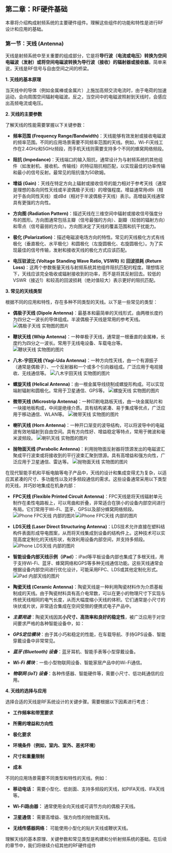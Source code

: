 ## 第二章：RF硬件基础

本章将介绍构成射频系统的主要硬件组件。理解这些组件的功能和特性是进行RF设计和应用的基础。

### 第一节：天线 (Antenna)

天线是射频系统中至关重要的组成部分，它是将**导行波（电流或电压）转换为空间电磁波（发射）**或将**空间电磁波转换为导行波（接收）**的**辐射器或接收器**。简单来说，天线是RF信号与自由空间之间的桥梁。

**1. 天线的基本原理**

当天线中的导体（例如金属棒或金属片）上施加高频交流电流时，由于电荷的加速运动，会向周围空间辐射电磁波。反之，当空间中的电磁波照射到天线时，会感应出高频电流或电压。

**2. 天线的主要参数**

了解天线的性能需要掌握以下关键参数：

-   **频率范围 (Frequency Range/Bandwidth)**：天线能够有效发射或接收电磁波的频率范围。不同的应用场景需要不同频率范围的天线。例如，Wi-Fi天线工作在2.4GHz和5GHz频段，而手机天线则需要支持多个不同的蜂窝网络频段。
    
-   **阻抗 (Impedance)**：天线端口的输入阻抗，通常设计为与射频系统的其他组件（如发射机、接收机、传输线）的特征阻抗相匹配，以实现最佳的功率传输和最小的信号反射。最常见的阻抗值为50欧姆。
    
-   **增益 (Gain)**：天线在特定方向上辐射或接收信号的能力相对于参考天线（通常是理想的各向同性天线或半波偶极子天线）的增强程度。增益通常用dBi（相对于各向同性天线）或dBd（相对于半波偶极子天线）表示。高增益天线通常具有更强的方向性。
    
-   **方向图 (Radiation Pattern)**：描述天线在三维空间中辐射或接收信号强度分布的图形。方向图通常包括主瓣（信号最强的方向）、副瓣（较弱的辐射方向）和零点（信号最弱的方向）。方向图决定了天线的覆盖范围和抗干扰能力。
    
-   **极化 (Polarization)**：描述电磁波电场方向的特性。常见的天线极化方式有线极化（垂直极化、水平极化）和圆极化（左旋圆极化、右旋圆极化）。为了实现最佳的信号传输，发射和接收天线的极化方式应该匹配。
    
-   **电压驻波比 (Voltage Standing Wave Ratio, VSWR)** 和 **回波损耗 (Return Loss)**：这两个参数衡量天线与射频系统其他组件阻抗匹配的程度。理想情况下，天线应该完全吸收或辐射接收到的功率，而不是将其反射回去。较低的VSWR（接近1）和较高的回波损耗（绝对值较大）表示更好的阻抗匹配。
    

**3. 常见的天线类型**

根据不同的应用和特性，存在多种不同类型的天线。以下是一些常见的类型：

-   **偶极子天线 (Dipole Antenna)**：最基本和最简单的天线形式，由两根长度约为四分之一波长的导体组成。半波偶极子天线是常用的参考天线。
    ![偶极子天线 实物图的图片](https://encrypted-tbn1.gstatic.com/images?q=tbn:ANd9GcS-_-jwfyU5G3zbL9uceoroCZXbz73oMw0QWtAVGn41KaP3rNV53Lq3WvxWjwqk)
    
-   **鞭状天线 (Whip Antenna)**：一种单极子天线，通常是一根垂直的金属棒，长度约为四分之一波长。常用于无线电设备、车载电台等。
![鞭状天线 实物图的图片](https://encrypted-tbn1.gstatic.com/images?q=tbn:ANd9GcSCiECD6xSohCejRza6mqgXuQAnvUx-f9aT8oi5r9kcWNkTRd_TAWWGleq48yX8)
-   **八木-宇田天线 (Yagi-Uda Antenna)**：一种方向性天线，由一个有源振子（通常是偶极子）、一个反射器和一个或多个引向器组成。广泛应用于电视接收、无线通信等。
![八木宇田天线 实物图的图片](https://encrypted-tbn3.gstatic.com/images?q=tbn:ANd9GcSEBo1YlbLqEgw3dmu9b9Os3qe1lV-UT86ZVKtfe1aAp0PQ_jXvOGTxvjazj2tq)
-   **螺旋天线 (Helical Antenna)**：由一根金属导线绕制成螺旋形构成。可以实现端射辐射和圆极化。常用于卫星通信、GPS等。
![螺旋天线 实物图的图片](https://encrypted-tbn2.gstatic.com/images?q=tbn:ANd9GcRHNjMfB5FykxXGIxcsKk_dwmvCKu_UExHzZVdrAvRUQuLAtLeiSKK8I0on-wnZ)
-   **微带天线 (Microstrip Antenna)**：一种印刷电路板天线，由一块金属贴片和一块接地板构成，中间是绝缘介质。具有结构紧凑、易于集成等优点，广泛应用于移动通信、WLAN等。
![微带天线 实物图的图片](https://encrypted-tbn3.gstatic.com/images?q=tbn:ANd9GcSaskQs648eh19uwgW4M3KI0RN9faiMevaqp_jQugavyxjc0uCcgFK9R3eapysb)
-   **喇叭天线 (Horn Antenna)**：一种开口渐变的波导结构，可以将波导中的电磁波有效地辐射到自由空间。具有方向性好、增益稳定等特点，常用于微波和毫米波频段。
![喇叭天线 实物图的图片](https://encrypted-tbn0.gstatic.com/images?q=tbn:ANd9GcSghXmz2jCIlm5C2-osPt7j1hY5Xegecqh3KXtSDTZ-2IW0ky6sahh4uWBpSOeM)
-   **抛物面天线 (Parabolic Antenna)**：利用抛物面反射器将馈源发出的电磁波汇聚成平行波束或将接收到的平行波束汇聚到馈源。具有高增益和强方向性，广泛应用于卫星通信、雷达等。
![抛物面天线 实物图的图片](https://encrypted-tbn1.gstatic.com/images?q=tbn:ANd9GcQvRhQ5G23AWnsCWdGpBVPt_oCjS756qKUV6IBF-YFMWSWT3IgWWz63QlZUurhy)

在现代智能手机和平板电脑等电子产品中，天线的设计和集成变得尤为复杂，以适应其紧凑的尺寸、多功能性以及对多频段通信的需求。这些设备通常采用以下类型的天线，并巧妙地集成在机身内部：

-   **FPC天线 (Flexible Printed Circuit Antenna)**：FPC天线是将天线辐射单元制作在柔性电路板上，可以弯曲和折叠，非常适合在狭小的设备内部空间进行布局。它们常用于Wi-Fi、蓝牙、GPS以及部分蜂窝网络频段。
![iPhone FPC天线 内部的图片](https://encrypted-tbn3.gstatic.com/images?q=tbn:ANd9GcSimdxwrBG8Syd_wk0ht53Izvo2m7gP8Aoztt7kqXcYrFFdhkOOQGGgSm_scgqm)![iPhone FPC天线 内部的图片](https://encrypted-tbn3.gstatic.com/images?q=tbn:ANd9GcSimdxwrBG8Syd_wk0ht53Izvo2m7gP8Aoztt7kqXcYrFFdhkOOQGGgSm_scgqm)
 
-   **LDS天线 (Laser Direct Structuring Antenna)**：LDS技术允许直接在塑料结构件表面形成导电图案，从而将天线集成到设备的结构件上。这种技术可以实现高度定制化的天线形状，有效利用设备内部空间，并支持多频段。
![iPhone LDS天线 内部的图片](https://encrypted-tbn1.gstatic.com/images?q=tbn:ANd9GcSF2PO9Lyi96DcHekSMmqNItf-WkfT_5CldyaSf7Qhh7MugTWULA0d4QQ2BLYXK)

- **智能设备内部天线示例（iPad）**：iPad等平板设备内部也集成了多根天线，用于支持Wi-Fi、蓝牙、蜂窝网络和GPS等多种无线通信功能。这些天线通常会根据设备内部空间进行优化设计，可能采用FPC、LDS或其他定制化形式。
![iPad 内部天线的图片](https://encrypted-tbn3.gstatic.com/images?q=tbn:ANd9GcQSm9YjY0ISCpOtzr27yqxZySaoz4vtGHUXQymvxoX1h9zPyUQRHASB7YeMnvsX)

- **陶瓷天线 (Ceramic Antenna)**：陶瓷天线是一种利用陶瓷材料作为介质基板制成的天线。由于陶瓷材料具有高介电常数，可以在更小的物理尺寸下实现与传统天线相同的电气长度，从而大幅度缩小天线的体积。它们通常是小尺寸的块状或片状，非常适合集成在空间受限的便携式电子产品中。

- ***主要用途***：陶瓷天线因其**小尺寸、高效率和良好的稳定性**，被广泛应用于对空间要求严格的各种智能设备中，如：

-   ***GPS定位模块***：由于其小巧和稳定的性能，在车载导航、手持GPS设备、智能穿戴设备中非常常见。
    
-   ***蓝牙 (Bluetooth) 设备***：蓝牙耳机、智能手表等小型穿戴设备。
    
-   ***Wi-Fi 模块***：一些小型物联网设备、智能家居产品中的Wi-Fi通信。
    
-   ***物联网 (IoT) 设备***：各种传感器、智能硬件等，需要小尺寸、低功耗通信的应用。

**4. 天线的选择与应用**

选择合适的天线是RF系统设计的关键步骤。需要根据以下因素进行考虑：

-   **工作频率和带宽要求**
    
-   **所需的增益和方向性**
    
-   **极化要求**
    
-   **环境条件（例如，室内、室外、恶劣环境）**
    
-   **尺寸和重量限制**
    
-   **成本**
    

不同的应用场景需要不同类型和特性的天线。例如：

-   **移动电话：** 需要小型化、低剖面、支持多频段的天线，如PIFA天线、IFA天线等。
    
-   **Wi-Fi路由器：** 通常使用全向天线或可调节方向的偶极子天线。
    
-   **卫星通信：** 需要高增益、强方向性的抛物面天线。
    
-   **无线传感器网络：** 可能使用小型化的贴片天线或鞭状天线。
    
理解天线的基本原理、关键参数和常见类型是构建和分析射频系统的基础。在后续的章节中，我们将继续介绍其他的RF硬件组件
<!--stackedit_data:
eyJoaXN0b3J5IjpbLTEzNDg4NjA3MzFdfQ==
-->
